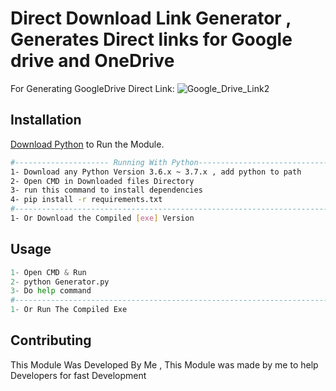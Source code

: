 # Direct Download Link Generator , Generates Direct links for Google drive and OneDrive

For Generating GoogleDrive Direct Link:
![Google_Drive_Link2](https://user-images.githubusercontent.com/48202123/84927355-ffd22300-b0cc-11ea-8254-6d7285e6c21c.gif)


## Installation

 [Download Python](https://www.python.org/downloads/release/python-360/) to Run the Module.

```bash
#--------------------- Running With Python---------------------------------#
1- Download any Python Version 3.6.x ~ 3.7.x , add python to path
2- Open CMD in Downloaded files Directory
3- run this command to install dependencies 
4- pip install -r requirements.txt
#--------------------------------------------------------------------------#
1- Or Download the Compiled [exe] Version
```

## Usage

```python
1- Open CMD & Run 
2- python Generator.py
3- Do help command
#--------------------------------------------------------------------------#
1- Or Run The Compiled Exe
```

## Contributing
This Module Was Developed By Me , This Module was made by me to help Developers for fast Development

